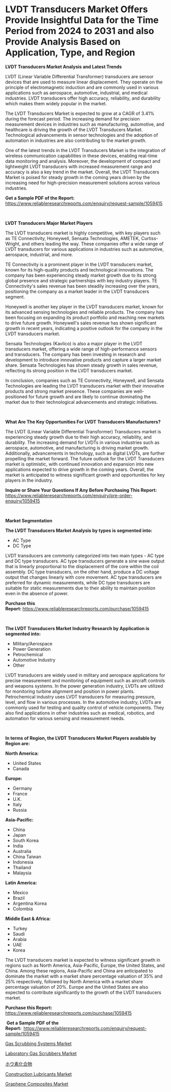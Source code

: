<p><h1>LVDT Transducers Market Offers Provide Insightful Data for the Time Period from 2024 to 2031 and also Provide Analysis Based on Application, Type, and Region</h1></p><p><strong>LVDT Transducers Market Analysis and Latest Trends</strong></p>
<p><p>LVDT (Linear Variable Differential Transformer) transducers are sensor devices that are used to measure linear displacement. They operate on the principle of electromagnetic induction and are commonly used in various applications such as aerospace, automotive, industrial, and medical industries. LVDT transducers offer high accuracy, reliability, and durability which makes them widely popular in the market.</p><p>The LVDT Transducers Market is expected to grow at a CAGR of 3.41% during the forecast period. The increasing demand for precision measurement devices in industries such as manufacturing, automotive, and healthcare is driving the growth of the LVDT Transducers Market. Technological advancements in sensor technologies and the adoption of automation in industries are also contributing to the market growth.</p><p>One of the latest trends in the LVDT Transducers Market is the integration of wireless communication capabilities in these devices, enabling real-time data monitoring and analysis. Moreover, the development of compact and lightweight LVDT transducers with increased measurement range and accuracy is also a key trend in the market. Overall, the LVDT Transducers Market is poised for steady growth in the coming years driven by the increasing need for high-precision measurement solutions across various industries.</p></p>
<p><strong>Get a Sample PDF of the Report:&nbsp;</strong> <a href="https://www.reliableresearchreports.com/enquiry/request-sample/1059415">https://www.reliableresearchreports.com/enquiry/request-sample/1059415</a></p>
<p>&nbsp;</p>
<p><strong>LVDT Transducers Major Market Players</strong></p>
<p><p>The LVDT transducers market is highly competitive, with key players such as TE Connectivity, Honeywell, Sensata Technologies, AMETEK, Curtiss-Wright, and others leading the way. These companies offer a wide range of LVDT transducers for various applications in industries such as automotive, aerospace, industrial, and more.</p><p>TE Connectivity is a prominent player in the LVDT transducers market, known for its high-quality products and technological innovations. The company has been experiencing steady market growth due to its strong global presence and strategic partnerships with key industry players. TE Connectivity's sales revenue has been steadily increasing over the years, positioning the company as a market leader in the LVDT transducers segment.</p><p>Honeywell is another key player in the LVDT transducers market, known for its advanced sensing technologies and reliable products. The company has been focusing on expanding its product portfolio and reaching new markets to drive future growth. Honeywell's sales revenue has shown significant growth in recent years, indicating a positive outlook for the company in the LVDT transducers market.</p><p>Sensata Technologies (Kavlico) is also a major player in the LVDT transducers market, offering a wide range of high-performance sensors and transducers. The company has been investing in research and development to introduce innovative products and capture a larger market share. Sensata Technologies has shown steady growth in sales revenue, reflecting its strong position in the LVDT transducers market.</p><p>In conclusion, companies such as TE Connectivity, Honeywell, and Sensata Technologies are leading the LVDT transducers market with their innovative products and strong market presence. These companies are well-positioned for future growth and are likely to continue dominating the market due to their technological advancements and strategic initiatives.</p></p>
<p>&nbsp;</p>
<p><strong>What Are The Key Opportunities For LVDT Transducers Manufacturers?</strong></p>
<p><p>The LVDT (Linear Variable Differential Transformer) Transducers market is experiencing steady growth due to their high accuracy, reliability, and durability. The increasing demand for LVDTs in various industries such as aerospace, automotive, and manufacturing is driving market growth. Additionally, advancements in technology, such as digital LVDTs, are further propelling the market forward. The future outlook for the LVDT Transducers market is optimistic, with continued innovation and expansion into new applications expected to drive growth in the coming years. Overall, the market is anticipated to witness significant growth and opportunities for key players in the industry.</p></p>
<p><strong>Inquire or Share Your Questions If Any Before Purchasing This Report:</strong> <a href="https://www.reliableresearchreports.com/enquiry/pre-order-enquiry/1059415">https://www.reliableresearchreports.com/enquiry/pre-order-enquiry/1059415</a></p>
<p>&nbsp;</p>
<p><strong>Market Segmentation</strong></p>
<p><strong>The LVDT Transducers Market Analysis by types is segmented into:</strong></p>
<p><ul><li>AC Type</li><li>DC Type</li></ul></p>
<p><p>LVDT transducers are commonly categorized into two main types - AC type and DC type transducers. AC type transducers generate a sine wave output that is linearly proportional to the displacement of the core within the coil assembly. DC type transducers, on the other hand, produce a DC voltage output that changes linearly with core movement. AC type transducers are preferred for dynamic measurements, while DC type transducers are suitable for static measurements due to their ability to maintain position even in the absence of power.</p></p>
<p><strong>Purchase this Report:&nbsp;</strong><a href="https://www.reliableresearchreports.com/purchase/1059415">https://www.reliableresearchreports.com/purchase/1059415</a></p>
<p>&nbsp;</p>
<p><strong>The LVDT Transducers Market Industry Research by Application is segmented into:</strong></p>
<p><ul><li>Military/Aerospace</li><li>Power Generation</li><li>Petrochemical</li><li>Automotive Industry</li><li>Other</li></ul></p>
<p><p>LVDT transducers are widely used in military and aerospace applications for precise measurement and monitoring of equipment such as aircraft controls and weapons systems. In the power generation industry, LVDTs are utilized for monitoring turbine alignment and position in power plants. Petrochemical industry uses LVDT transducers for measuring pressure, level, and flow in various processes. In the automotive industry, LVDTs are commonly used for testing and quality control of vehicle components. They also find applications in other industries such as medical, robotics, and automation for various sensing and measurement needs.</p></p>
<p>&nbsp;</p>
<p><strong>In terms of Region, the LVDT Transducers Market Players available by Region are:</strong></p>
<p>
    <p> <strong> North America: </strong>
        <ul>
            <li>United States</li>
            <li>Canada</li>
        </ul>
        </p> 
    <p> <strong> Europe: </strong>
        <ul>
            <li>Germany</li>
            <li>France</li>
            <li>U.K.</li>
            <li>Italy</li>
            <li>Russia</li>
        </ul>
        </p> 
    <p> <strong> Asia-Pacific: </strong>
        <ul>
            <li>China</li>
            <li>Japan</li>
            <li>South Korea</li>
            <li>India</li>
            <li>Australia</li>
            <li>China Taiwan</li>
            <li>Indonesia</li>
            <li>Thailand</li>
            <li>Malaysia</li>
        </ul>
        </p> 
    <p> <strong> Latin America: </strong>
        <ul>
            <li>Mexico</li>
            <li>Brazil</li>
            <li>Argentina Korea</li>
            <li>Colombia</li>
        </ul>
        </p> 
    <p> <strong> Middle East & Africa: </strong>
        <ul>
            <li>Turkey</li>
            <li>Saudi</li>
            <li>Arabia</li>
            <li>UAE</li>
            <li>Korea</li>
        </ul>
    </p>
    </p>
<p><p>The LVDT transducers market is expected to witness significant growth in regions such as North America, Asia-Pacific, Europe, the United States, and China. Among these regions, Asia-Pacific and China are anticipated to dominate the market with a market share percentage valuation of 35% and 25% respectively, followed by North America with a market share percentage valuation of 20%. Europe and the United States are also expected to contribute significantly to the growth of the LVDT transducers market.</p></p>
<p><strong>Purchase this Report: </strong><a href="https://www.reliableresearchreports.com/purchase/1059415">https://www.reliableresearchreports.com/purchase/1059415</a></p>
<p>&nbsp;<strong>Get a Sample PDF of the Report:&nbsp;&nbsp;</strong><a href="https://www.reliableresearchreports.com/enquiry/request-sample/1059415">https://www.reliableresearchreports.com/enquiry/request-sample/1059415</a></p>
<p><strong></strong></p>
<p><p><a href="https://view.publitas.com/reportprime-1/gas-scrubbing-systems-market-research-report-unlocks-analysis-on-the-market-financial-status-market-size-and-market-revenue-upto-2031/">Gas Scrubbing Systems Market</a></p><p><a href="https://view.publitas.com/reportprime-1/laboratory-gas-scrubbers-market-research-report-the-key-to-successful-business-strategy-forecasted-for-period-from-2024-2031/">Laboratory Gas Scrubbers Market</a></p><p><a href="https://github.com/nxboeu02965442/Market-Research-Report-List-1/blob/main/35332728291.md">ホウ素化合物</a></p><p><a href="https://angry-finch-aaf.notion.site/Construction-Lubricants-Market-Size-Focuses-on-Market-Dynamics-In-Depth-Analysis-and-Future-Project-d994c46aa8b84c20baafb194db600ec2">Construction Lubricants Market</a></p><p><a href="https://chivalrous-flock-a86.notion.site/Graphene-Composites-Market-Share-Market-New-Trends-Analysis-Report-By-Type-By-Application-By-End-df40ed82133246ff848eec6e5c75a3c6">Graphene Composites Market</a></p></p>